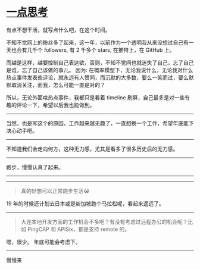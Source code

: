 # [一点思考](https://github.com/yihong0618/gitblog/issues/218)

有点不想干活，就写点什么吧，在这个时间。

不知不觉网上的粉丝多了起来，这一年，以前作为一个透明我从来没想过自己有一天也会有几千个 followers, 有 2 千多个 stars, 在推特上，在 GitHub 上。

而越是这样，越要控制自己表达欲，否则，不知不觉间也就迷失了自己，忘了自己是谁，忘了自己该做的事儿。
因为:
在概率模型下，无论我说什么，无论我对什么热点事件发表些评论，就永远有人赞同，而沉默的大多数，要么一笑而过，要么默默取消关注，而我，怎么可能一直是对的？

所以，无论外面啥热点事件，我都只是看着 timeline 刷屏，自己最多是对一些有趣的评论一下，希望以后我也能做到。

---

当然，也是写这个的原因，工作越来越无趣了，一直想换一个工作，希望年底能下决心动手吧。

---

不知道我们会走向何方，这种无力感，尤其是看多了很多历史后的无力感。

---

跑步，慢慢认真了起来。

---


---

> 真的好想可以正常跑步生活😭

19 年的时候还计划去日本或是新加坡跑个马拉松呢，看起来遥远了。

---

> 大连本地开发方面的工作机会不多吧？有没有考虑过远程办公的机会呢？比如 PingCAP 和 APISix，都是支持 remote 的。

嗯，很少。
年底可能会考虑下。

---

慢慢来